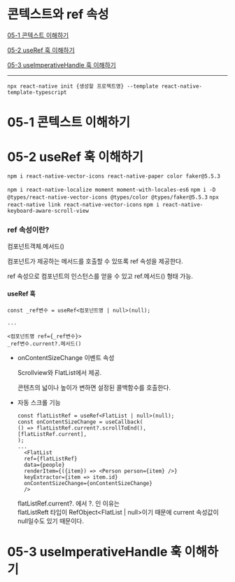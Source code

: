 # 콘텍스트와 ref 속성

[05-1 콘텍스트 이해하기](#05-1-콘텍스트-이해하기)

[05-2 useRef 훅 이해하기](#05-2-useref-훅-이해하기)

[05-3 useImperativeHandle 훅 이해하기](#05-3-useimperativehandle-훅-이해하기)

---

`npx react-native init {생성할 프로젝트명} --template react-native-template-typescript`

# 05-1 콘텍스트 이해하기

# 05-2 useRef 훅 이해하기

`npm i react-native-vector-icons react-native-paper color faker@5.5.3`

<!-- react-native-appearance 설치하지 않음 -->

`npm i react-native-localize moment moment-with-locales-es6`
`npm i -D @types/react-native-vector-icons @types/color @types/faker@5.5.3`
`npx react-native link react-native-vector-icons`
`npm i react-native-keyboard-aware-scroll-view`

### ref 속성이란?

컴포넌트객체.메서드()

컴포넌트가 제공하는 메서드를 호출할 수 있또록 ref 속성을 제공한다.

ref 속성으로 컴포넌트의 인스턴스를 얻을 수 있고 ref.메서드() 형태 가능.

#### useRef 훅

```
const _ref변수 = useRef<컴포넌트명 | null>(null);

...

<컴포넌트명 ref={_ref변수}>
_ref변수.current?.메서드()
```

- onContentSizeChange 이벤트 속성

  Scrollview와 FlatList에서 제공.

  콘텐츠의 넓이나 높이가 변하면 설정된 콜백함수를 호출한다.

* 자동 스크롤 기능

  ```
  const flatListRef = useRef<FlatList | null>(null);
  const onContentSizeChange = useCallback(
  () => flatListRef.current?.scrollToEnd(),
  [flatListRef.current],
  );
  ...
    <FlatList
    ref={flatListRef}
    data={people}
    renderItem={({item}) => <Person person={item} />}
    keyExtractor={item => item.id}
    onContentSizeChange={onContentSizeChange}
    />
  ```

  flatListRef.current?. 에서 ?. 인 이유는<br/>
  flatListReft 타입이 RefObject<FlatList | null>이기 때문에 current 속성값이 null일수도 있기 때문이다.

# 05-3 useImperativeHandle 훅 이해하기

